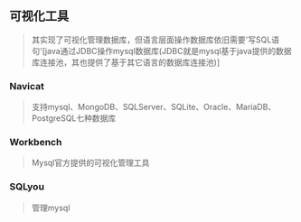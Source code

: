 ## 可视化工具
> 其实现了可视化管理数据库，但语言层面操作数据库依旧需要'写SQL语句'[java通过JDBC操作mysql数据库(JDBC就是mysql基于java提供的数据库连接池，其也提供了基于其它语言的数据库连接池)]

### Navicat
> 支持mysql、MongoDB、SQLServer、SQLite、Oracle、MariaDB、PostgreSQL七种数据库

### Workbench
> Mysql官方提供的可视化管理工具

### SQLyou
> 管理mysql